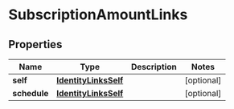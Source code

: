 

# SubscriptionAmountLinks


## Properties

| Name | Type | Description | Notes |
|------------ | ------------- | ------------- | -------------|
|**self** | [**IdentityLinksSelf**](IdentityLinksSelf.md) |  |  [optional] |
|**schedule** | [**IdentityLinksSelf**](IdentityLinksSelf.md) |  |  [optional] |



